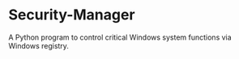 # Security-Manager
A Python program to control critical Windows system functions via Windows registry. 
